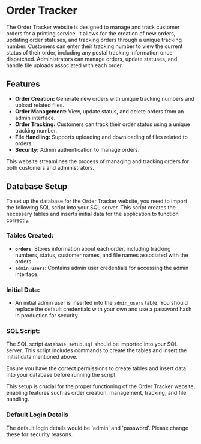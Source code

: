 # Order Tracker

The Order Tracker website is designed to manage and track customer orders for a printing service. It allows for the creation of new orders, updating order statuses, and tracking orders through a unique tracking number. Customers can enter their tracking number to view the current status of their order, including any postal tracking information once dispatched. Administrators can manage orders, update statuses, and handle file uploads associated with each order.

## Features

- **Order Creation:** Generate new orders with unique tracking numbers and upload related files.
- **Order Management:** View, update status, and delete orders from an admin interface.
- **Order Tracking:** Customers can track their order status using a unique tracking number.
- **File Handling:** Supports uploading and downloading of files related to orders.
- **Security:** Admin authentication to manage orders.

This website streamlines the process of managing and tracking orders for both customers and administrators.

## Database Setup

To set up the database for the Order Tracker website, you need to import the following SQL script into your SQL server. This script creates the necessary tables and inserts initial data for the application to function correctly.

### Tables Created:

- **`orders`**: Stores information about each order, including tracking numbers, status, customer names, and file names associated with the orders.
- **`admin_users`**: Contains admin user credentials for accessing the admin interface.

### Initial Data:

- An initial admin user is inserted into the `admin_users` table. You should replace the default credentials with your own and use a password hash in production for security.

### SQL Script:

The SQL script `database_setup.sql` should be imported into your SQL server. This script includes commands to create the tables and insert the initial data mentioned above.

Ensure you have the correct permissions to create tables and insert data into your database before running the script.

This setup is crucial for the proper functioning of the Order Tracker website, enabling features such as order creation, management, tracking, and file handling.

### Default Login Details

The default login details would be 'admin' and 'password'.
Please change these for security reasons.

